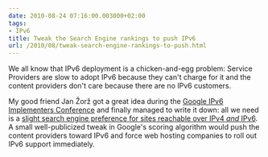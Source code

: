 ```yaml
---
date: 2010-08-24 07:16:00.003000+02:00
tags:
- IPv6
title: Tweak the Search Engine rankings to push IPv6
url: /2010/08/tweak-search-engine-rankings-to-push.html
---
```

We all know that IPv6 deployment is a chicken-and-egg problem: Service Providers are slow to adopt IPv6 because they can't charge for it and the content providers don't care because there are no IPv6 customers.

My good friend Jan Žorž got a great idea during the [Google IPv6 Implementers Conference](https://blog.ipspace.net/2010/06/slovenians-presenting-leading-edge-ipv6.html) and finally managed to write it down: all we need is a [slight search engine preference for sites reachable over IPv4 *and* IPv6](http://go6.si/2010/08/suggestion-for-internet-search-engines-proposed-ipv6-impact-on-search-engine-scoring-algorithms/). A small well-publicized tweak in Google's scoring algorithm would push the content providers toward IPv6 and force web hosting companies to roll out IPv6 support immediately.
